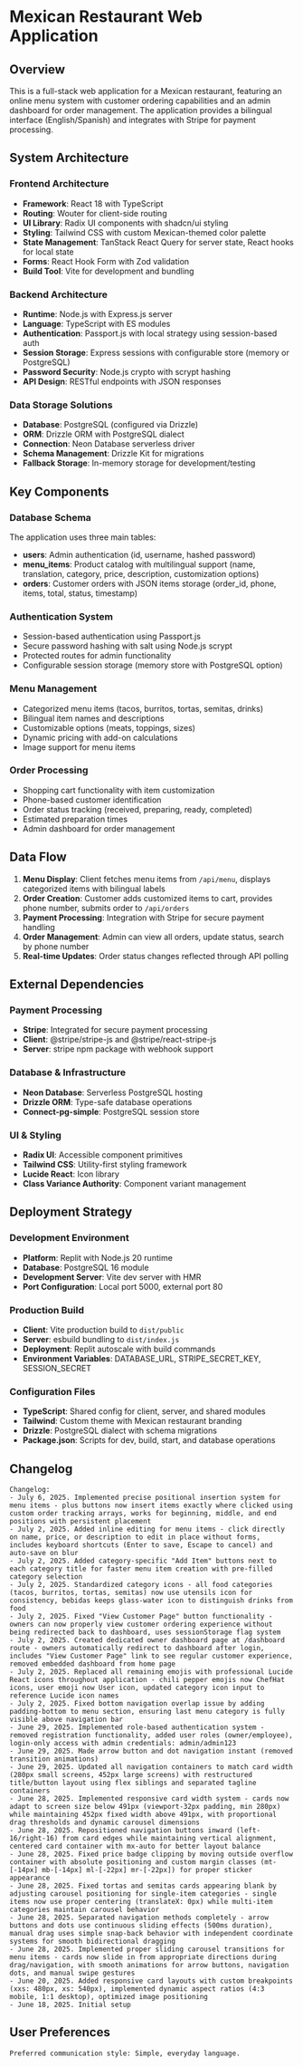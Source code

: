 # Mexican Restaurant Web Application

## Overview

This is a full-stack web application for a Mexican restaurant, featuring an online menu system with customer ordering capabilities and an admin dashboard for order management. The application provides a bilingual interface (English/Spanish) and integrates with Stripe for payment processing.

## System Architecture

### Frontend Architecture
- **Framework**: React 18 with TypeScript
- **Routing**: Wouter for client-side routing
- **UI Library**: Radix UI components with shadcn/ui styling
- **Styling**: Tailwind CSS with custom Mexican-themed color palette
- **State Management**: TanStack React Query for server state, React hooks for local state
- **Forms**: React Hook Form with Zod validation
- **Build Tool**: Vite for development and bundling

### Backend Architecture
- **Runtime**: Node.js with Express.js server
- **Language**: TypeScript with ES modules
- **Authentication**: Passport.js with local strategy using session-based auth
- **Session Storage**: Express sessions with configurable store (memory or PostgreSQL)
- **Password Security**: Node.js crypto with scrypt hashing
- **API Design**: RESTful endpoints with JSON responses

### Data Storage Solutions
- **Database**: PostgreSQL (configured via Drizzle)
- **ORM**: Drizzle ORM with PostgreSQL dialect
- **Connection**: Neon Database serverless driver
- **Schema Management**: Drizzle Kit for migrations
- **Fallback Storage**: In-memory storage for development/testing

## Key Components

### Database Schema
The application uses three main tables:
- **users**: Admin authentication (id, username, hashed password)
- **menu_items**: Product catalog with multilingual support (name, translation, category, price, description, customization options)
- **orders**: Customer orders with JSON items storage (order_id, phone, items, total, status, timestamp)

### Authentication System
- Session-based authentication using Passport.js
- Secure password hashing with salt using Node.js scrypt
- Protected routes for admin functionality
- Configurable session storage (memory store with PostgreSQL option)

### Menu Management
- Categorized menu items (tacos, burritos, tortas, semitas, drinks)
- Bilingual item names and descriptions
- Customizable options (meats, toppings, sizes)
- Dynamic pricing with add-on calculations
- Image support for menu items

### Order Processing
- Shopping cart functionality with item customization
- Phone-based customer identification
- Order status tracking (received, preparing, ready, completed)
- Estimated preparation times
- Admin dashboard for order management

## Data Flow

1. **Menu Display**: Client fetches menu items from `/api/menu`, displays categorized items with bilingual labels
2. **Order Creation**: Customer adds customized items to cart, provides phone number, submits order to `/api/orders`
3. **Payment Processing**: Integration with Stripe for secure payment handling
4. **Order Management**: Admin can view all orders, update status, search by phone number
5. **Real-time Updates**: Order status changes reflected through API polling

## External Dependencies

### Payment Processing
- **Stripe**: Integrated for secure payment processing
- **Client**: @stripe/stripe-js and @stripe/react-stripe-js
- **Server**: stripe npm package with webhook support

### Database & Infrastructure
- **Neon Database**: Serverless PostgreSQL hosting
- **Drizzle ORM**: Type-safe database operations
- **Connect-pg-simple**: PostgreSQL session store

### UI & Styling
- **Radix UI**: Accessible component primitives
- **Tailwind CSS**: Utility-first styling framework
- **Lucide React**: Icon library
- **Class Variance Authority**: Component variant management

## Deployment Strategy

### Development Environment
- **Platform**: Replit with Node.js 20 runtime
- **Database**: PostgreSQL 16 module
- **Development Server**: Vite dev server with HMR
- **Port Configuration**: Local port 5000, external port 80

### Production Build
- **Client**: Vite production build to `dist/public`
- **Server**: esbuild bundling to `dist/index.js`
- **Deployment**: Replit autoscale with build commands
- **Environment Variables**: DATABASE_URL, STRIPE_SECRET_KEY, SESSION_SECRET

### Configuration Files
- **TypeScript**: Shared config for client, server, and shared modules
- **Tailwind**: Custom theme with Mexican restaurant branding
- **Drizzle**: PostgreSQL dialect with schema migrations
- **Package.json**: Scripts for dev, build, start, and database operations

## Changelog

```
Changelog:
- July 6, 2025. Implemented precise positional insertion system for menu items - plus buttons now insert items exactly where clicked using custom order tracking arrays, works for beginning, middle, and end positions with persistent placement
- July 2, 2025. Added inline editing for menu items - click directly on name, price, or description to edit in place without forms, includes keyboard shortcuts (Enter to save, Escape to cancel) and auto-save on blur
- July 2, 2025. Added category-specific "Add Item" buttons next to each category title for faster menu item creation with pre-filled category selection
- July 2, 2025. Standardized category icons - all food categories (tacos, burritos, tortas, semitas) now use utensils icon for consistency, bebidas keeps glass-water icon to distinguish drinks from food
- July 2, 2025. Fixed "View Customer Page" button functionality - owners can now properly view customer ordering experience without being redirected back to dashboard, uses sessionStorage flag system
- July 2, 2025. Created dedicated owner dashboard page at /dashboard route - owners automatically redirect to dashboard after login, includes "View Customer Page" link to see regular customer experience, removed embedded dashboard from home page
- July 2, 2025. Replaced all remaining emojis with professional Lucide React icons throughout application - chili pepper emojis now ChefHat icons, user emoji now User icon, updated category icon input to reference Lucide icon names
- July 2, 2025. Fixed bottom navigation overlap issue by adding padding-bottom to menu section, ensuring last menu category is fully visible above navigation bar
- June 29, 2025. Implemented role-based authentication system - removed registration functionality, added user roles (owner/employee), login-only access with admin credentials: admin/admin123
- June 29, 2025. Made arrow button and dot navigation instant (removed transition animations)
- June 29, 2025. Updated all navigation containers to match card width (280px small screens, 452px large screens) with restructured title/button layout using flex siblings and separated tagline containers
- June 28, 2025. Implemented responsive card width system - cards now adapt to screen size below 491px (viewport-32px padding, min 280px) while maintaining 452px fixed width above 491px, with proportional drag thresholds and dynamic carousel dimensions
- June 28, 2025. Repositioned navigation buttons inward (left-16/right-16) from card edges while maintaining vertical alignment, centered card container with mx-auto for better layout balance
- June 28, 2025. Fixed price badge clipping by moving outside overflow container with absolute positioning and custom margin classes (mt-[-14px] mb-[-14px] ml-[-22px] mr-[-22px]) for proper sticker appearance
- June 28, 2025. Fixed tortas and semitas cards appearing blank by adjusting carousel positioning for single-item categories - single items now use proper centering (translateX: 0px) while multi-item categories maintain carousel behavior
- June 28, 2025. Separated navigation methods completely - arrow buttons and dots use continuous sliding effects (500ms duration), manual drag uses simple snap-back behavior with independent coordinate systems for smooth bidirectional dragging
- June 28, 2025. Implemented proper sliding carousel transitions for menu items - cards now slide in from appropriate directions during drag/navigation, with smooth animations for arrow buttons, navigation dots, and manual swipe gestures
- June 20, 2025. Added responsive card layouts with custom breakpoints (xxs: 480px, xs: 540px), implemented dynamic aspect ratios (4:3 mobile, 1:1 desktop), optimized image positioning
- June 18, 2025. Initial setup
```

## User Preferences

```
Preferred communication style: Simple, everyday language.
```